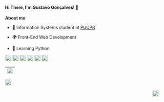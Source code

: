 #### Hi There, I'm Gustavo Gonçalves! 👾

**About me**

- 📖 Information Systems student at [PUCPR](https://www.linkedin.com/school/pontificia-universidade-catolica-do-parana/posts/?feedView=all)

- 🌍 Front-End Web Development

- 🐍 Learning Python


<code><img height="20" alt="python" src="https://img.shields.io/badge/Python-3776AB?style=for-the-badge&logo=python&logoColor=white"></code>
<code><img height="20" alt="html5" src="https://img.shields.io/badge/HTML5-E34F26?style=for-the-badge&logo=html5&logoColor=white"></code>
<code><img height="20" alt="css" src="https://img.shields.io/badge/CSS-239120?&style=for-the-badge&logo=css3&logoColor=white"></code>
<code><img height="20" alt="javascript" src="https://img.shields.io/badge/JavaScript-323330?style=for-the-badge&logo=javascript&logoColor=F7DF1E"></code>
<code><img height="20" alt="mysql" src="https://img.shields.io/badge/MySQL-00000F?style=for-the-badge&logo=mysql&logoColor=white"></code>
<code><img height="20" alt="markdown" src="https://img.shields.io/badge/Markdown-000000?style=for-the-badge&logo=markdown&logoColor=white"></code>

| <a href="https://github.com/gugag2003/github-readme-stats"><img align="center" src="https://github-readme-stats.vercel.app/api/top-langs/?username=gugag2003&layout=compact&theme=buefy&hide_border=true" /></a> |
| ------------- |

<a href="https://www.linkedin.com/in/gustavo-gon%C3%A7alves-3583aa27b/" target="_blank">
<code><img height="20" alt="linkedin" src="https://img.shields.io/badge/LinkedIn-0077B5?style=for-the-badge&logo=linkedin&logoColor=white"></code>
</a>

<br />
<br />

<a href="https://twitter.com/_gugag">
  <img align="right" alt="Anurag Hazra | Twitter" width="21px" src="https://raw.githubusercontent.com/anuraghazra/anuraghazra/master/assets/twitter.svg" />
</a>
